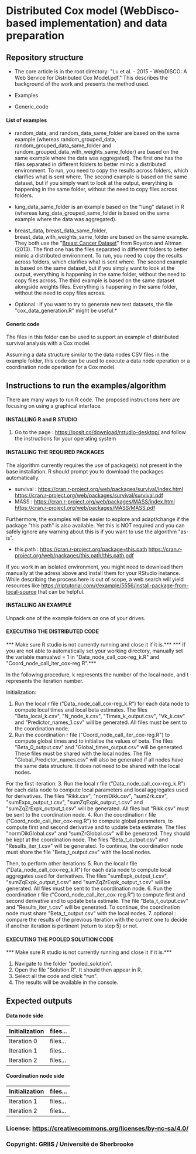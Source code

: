 # Distributed Cox model (WebDisco-based implementation) and data preparation

## Repository structure

- The core article is in the root directory: "Lu et al. - 2015 - WebDISCO: A Web Service for Distributed Cox Model.pdf."
This describes the background of the work and presents the method used.

- Examples

- Generic_code

#### List of examples

- random_data, and random_data_same_folder are based on the same example (whereas random_grouped_data, random_grouped_data_same_folder and random_grouped_data_with_weights_same_folder) are based on the same example where the data was aggregated). 
The first one has the files separated in different folders to better mimic a distributed environment. To run, you need to copy the results across folders, which clarifies what is sent where.
The second example is based on the same dataset, but if you simply want to look at the output, everything is happening in the same folder, without the need to copy files across folders.

- lung_data_same_folder is an example based on the "lung" dataset in R (whereas lung_data_grouped_same_folder is based on the same example where the data was aggregated).

- breast_data, breast_data_same_folder, breast_data_with_weights_same_folder are based on the same example. They both use the "[Breast Cancer Dataset](https://www.kaggle.com/datasets/utkarshx27/breast-cancer-dataset-used-royston-and-altman)" from Royston and Altman (2013).
The first one has the files separated in different folders to better mimic a distributed environment. To run, you need to copy the results across folders, which clarifies what is sent where.
The second example is based on the same dataset, but if you simply want to look at the output, everything is happening in the same folder, without the need to copy files across.
The third example is based on the same dataset alongside weights files. Everything is happening in the same folder, without the need to copy files across.

* Optional : if you want to try to generate new test datasets, the file "cox_data_generation.R" might be useful.*

#### Generic code

The files in this folder can be used to support an example of distributed survival analysis with a Cox model.

Assuming a data structure similar to the data nodes CSV files in the example folder, this code can be used to execute a data node operation or a coordination node operation for a Cox model.

## Instructions to run the examples/algorithm

There are many ways to run R code. The proposed instructions here are focusing on using a graphical interface.

#### INSTALLING R and R STUDIO

1. Go to the page : https://posit.co/download/rstudio-desktop/ and follow the instructions for your operating system

#### INSTALLING THE REQUIRED PACKAGES

The algorithm currently requires the use of package(s) not present in the base installation. R should prompt you to download the packages automatically.

- survival : https://cran.r-project.org/web/packages/survival/index.html https://cran.r-project.org/web/packages/survival/survival.pdf
- MASS : https://cran.r-project.org/web/packages/MASS/index.html https://cran.r-project.org/web/packages/MASS/MASS.pdf

Furthermore, the examples will be easier to explore and adapt/change if the package "this.path" is also available. Yet this is NOT required and you can safely ignore any warning about this is if you want to use the algorithm "as-is".

- this.path : https://cran.r-project.org/package=this.path https://cran.r-project.org/web/packages/this.path/this.path.pdf

If you work in an isolated environment, you might need to download them manually at the adress above and install them for your RStudio instance. While describing the process here is out of scope, a web search will yield resources like https://riptutorial.com/r/example/5556/install-package-from-local-source that can be helpful.

#### INSTALLING AN EXAMPLE

Unpack one of the example folders on one of your drives.

#### EXECUTING THE DISTRIBUTED CODE

*** Make sure R studio is not currently running and close it if it is.***
*** If you are not able to automatically set your working directory, manually set the variable manualwd = 1 in "Data_node_call_cox-reg_k.R" and  "Coord_node_call_iter_cox-reg.R".***

In the following procedure, k represents the number of the local node, and t represents the iteration number.

Initialization:
1. 	Run the local r file ("Data_node_call_cox-reg_k.R") for each data node to compute local times and local beta estimates.
	The files "Beta_local_k.csv", "N_node_k.csv", "Times_k_output.csv", "Vk_k.csv" and "Predictor_names_1.csv" will be generated. All files must be sent to the coordination node.
2.	Run the coordination r file ("Coord_node_call_iter_cox-reg.R") to compute global times and to initialise the values of beta.
	The files "Beta_0_output.csv" and "Global_times_output.csv" will be generated. These files must be shared with the local nodes.
	The file "Global_Predictor_names.csv" will also be generated if all nodes have the same data structure. It does not need to be shared with the local nodes.

For the first iteration:
3. 	Run the local r file ("Data_node_call_cox-reg_k.R") for each data node to compute local parameters and local aggregates used for derivatives.
	The files "Rikk.csv", "normDikk.csv", "sumZrk.csv", "sumExpx_output_t.csv", "sumZqExpk_output_t.csv" and "sumZqZrExpk_output_t.csv" will be generated. All files but "Rikk.csv" must be sent to the coordination node.
4. 	Run the coordination r file ("Coord_node_call_iter_cox-reg.R") to compute global parameters, to compute first and second derivative and to update beta estimate.
	The files "normDikGlobal.csv" and "sumZrGlobal.csv" will be generated. They should be kept at the coordination node. 
	The files "Beta_t_output.csv" and "Results_iter_t.csv" will be generated. To continue, the coordination node must share the file "Beta_t_output.csv" with the local nodes.

Then, to perform other iterations:
5. 	Run the local r file ("Data_node_call_cox-reg_k.R") for each data node to compute local aggregates used for derivatives.
	The files "sumExpk_output_t.csv", "sumZqExpk_output_t.csv" and "sumZqZrExpk_output_t.csv" will be generated. All files must be sent to the coordination node.
6.	Run the coordination r file ("Coord_node_call_iter_cox-reg.R") to compute first and second derivative and to update beta estimate.
	The file "Beta_t_output.csv" and "Results_iter_t.csv" will be generated. To continue, the coordination node must share "Beta_t_output.csv" with the local nodes.
7.	optional : compare the results of the previous iteration with the current one to decide if another iteration is pertinent (return to step 5) or not.

#### EXECUTING THE POOLED SOLUTION CODE

*** Make sure R studio is not currently running and close it if it is.***

1.	Navigate to the folder "pooled_solution".
2.	Open the file "Solution.R". It should then appear in R.
3.	Select all the code and click "run".
4.	The results will be available in the console.

## Expected outputs

#### Data node side

| Initialization | files... |
| ----------- | ----------- |
| Iteration 0 | files... |
| Iteration 1 | files... |
| Iteration 2 | files... | 

#### Coordination node side

| Initialization | files... |
| ----------- | ----------- |
| Iteration 1 | files... |
| Iteration 2 | files... | 



### License: https://creativecommons.org/licenses/by-nc-sa/4.0/
### Copyright: GRIIS / Université de Sherbrooke
